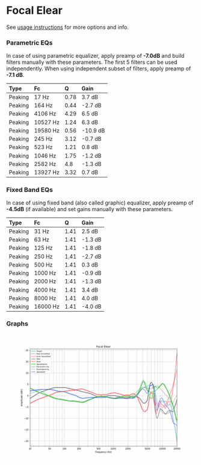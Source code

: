 # Focal Elear
See [usage instructions](https://github.com/jaakkopasanen/AutoEq#usage) for more options and info.

### Parametric EQs
In case of using parametric equalizer, apply preamp of **-7.0dB** and build filters manually
with these parameters. The first 5 filters can be used independently.
When using independent subset of filters, apply preamp of **-7.1 dB**.

| Type    | Fc       |    Q | Gain     |
|:--------|:---------|:-----|:---------|
| Peaking | 17 Hz    | 0.78 | 3.7 dB   |
| Peaking | 164 Hz   | 0.44 | -2.7 dB  |
| Peaking | 4106 Hz  | 4.29 | 6.5 dB   |
| Peaking | 10527 Hz | 1.24 | 6.3 dB   |
| Peaking | 19580 Hz | 0.56 | -10.9 dB |
| Peaking | 245 Hz   | 3.12 | -0.7 dB  |
| Peaking | 523 Hz   | 1.21 | 0.8 dB   |
| Peaking | 1046 Hz  | 1.75 | -1.2 dB  |
| Peaking | 2582 Hz  | 4.8  | -1.3 dB  |
| Peaking | 13927 Hz | 3.32 | 0.7 dB   |

### Fixed Band EQs
In case of using fixed band (also called graphic) equalizer, apply preamp of **-4.5dB**
(if available) and set gains manually with these parameters.

| Type    | Fc       |    Q | Gain    |
|:--------|:---------|:-----|:--------|
| Peaking | 31 Hz    | 1.41 | 2.5 dB  |
| Peaking | 63 Hz    | 1.41 | -1.3 dB |
| Peaking | 125 Hz   | 1.41 | -1.8 dB |
| Peaking | 250 Hz   | 1.41 | -2.7 dB |
| Peaking | 500 Hz   | 1.41 | 0.3 dB  |
| Peaking | 1000 Hz  | 1.41 | -0.9 dB |
| Peaking | 2000 Hz  | 1.41 | -1.3 dB |
| Peaking | 4000 Hz  | 1.41 | 3.4 dB  |
| Peaking | 8000 Hz  | 1.41 | 4.0 dB  |
| Peaking | 16000 Hz | 1.41 | -4.0 dB |

### Graphs
![](./Focal%20Elear.png)